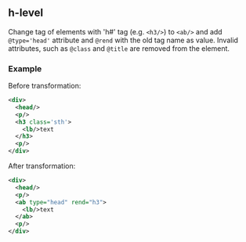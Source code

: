 ## h-level
Change tag of elements with 'h#' tag (e.g. `<h3/>`) to `<ab/>` and add `@type='head'` attribute and `@rend` with the old tag name as value. Invalid attributes, such as `@class` and `@title` are removed from the element.

### Example
Before transformation:
```xml
<div>
  <head/>
  <p/>
  <h3 class='sth'>
    <lb/>text
  </h3>
  <p/>
</div>
```

After transformation:
```xml
<div>
  <head/>
  <p/>
  <ab type="head" rend="h3">
    <lb/>text
  </ab>
  <p/>
</div>
```
